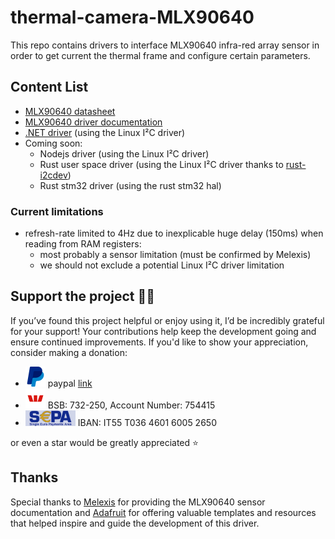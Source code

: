 # thermal-camera-MLX90640
This repo contains drivers to interface MLX90640 infra-red array sensor in order to get current the thermal frame and configure certain parameters.

## Content List
* [MLX90640 datasheet](docs/MLX90640-Datasheet-Melexis.pdf)
* [MLX90640 driver documentation](docs/MLX90640%20driver.pdf)
* [.NET driver](ThermalCameraMlx90640/ThermalCameraMlx90640/README.md) (using the Linux I²C driver)
* Coming soon:
  * Nodejs driver (using the Linux I²C driver)
  * Rust user space driver (using the Linux I²C driver thanks to [rust-i2cdev](https://github.com/rust-embedded/rust-i2cdev))
  * Rust stm32 driver (using the rust stm32 hal)

### Current limitations
- refresh-rate limited to 4Hz due to inexplicable huge delay (150ms) when reading from RAM registers:
  - most probably a sensor limitation (must be confirmed by Melexis)
  - we should not exclude a potential Linux I²C driver limitation


## Support the project 🙏🏼
If you’ve found this project helpful or enjoy using it, I’d be incredibly grateful for your support! Your contributions help keep the development going and ensure continued improvements. If you'd like to show your appreciation, consider making a donation:

- [<img src="paypal.png" width="32">](https://paypal.me/fragrama17?country.x=IT&locale.x=it_IT) paypal [link](https://paypal.me/fragrama17?country.x=IT&locale.x=it_IT)
- <img src="westpac.png" width="32"> BSB: 732-250, Account Number: 754415
- <img src="sepa.jpeg" width="80"> IBAN: IT55 T036 4601 6005 2650

or even a star would be greatly appreciated ⭐

## Thanks
Special thanks to [Melexis](https://github.com/melexis) for providing the MLX90640 sensor documentation and [Adafruit](https://github.com/adafruit) for offering valuable templates and resources that helped inspire and guide the development of this driver.
